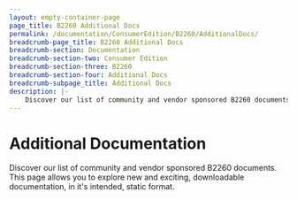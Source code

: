 ```yaml
---
layout: empty-container-page
page_title: B2260 Additional Docs
permalink: /documentation/ConsumerEdition/B2260/AdditionalDocs/
breadcrumb-page_title: B2260 Additional Docs
breadcrumb-section: Documentation
breadcrumb-section-two: Consumer Edition
breadcrumb-section-three: B2260
breadcrumb-section-four: Additional Docs
breadcrumb-subpage_title: Additional Docs
description: |-
    Discover our list of community and vendor sponsored B2260 documents. This page allows you to explore new and exciting, downloadable documentation, in it's intended, static format.
---
```

# Additional Documentation
Discover our list of community and vendor sponsored B2260 documents. This page allows you to explore new and exciting, downloadable documentation, in it's intended, static format.
